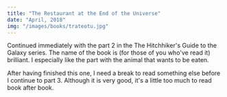 ```yaml
---
title: "The Restaurant at the End of the Universe"
date: "April, 2018"
img: "/images/books/trateotu.jpg"
---
```

Continued immediately with the part 2 in the The Hitchhiker's Guide to the Galaxy series. The name of the book is (for those of you who've read it) brilliant. I especially like the part with the animal that wants to be eaten.

After having finished this one, I need a break to read something else before I continue to part 3. Although it is very good, it's a little too much to read book after book.